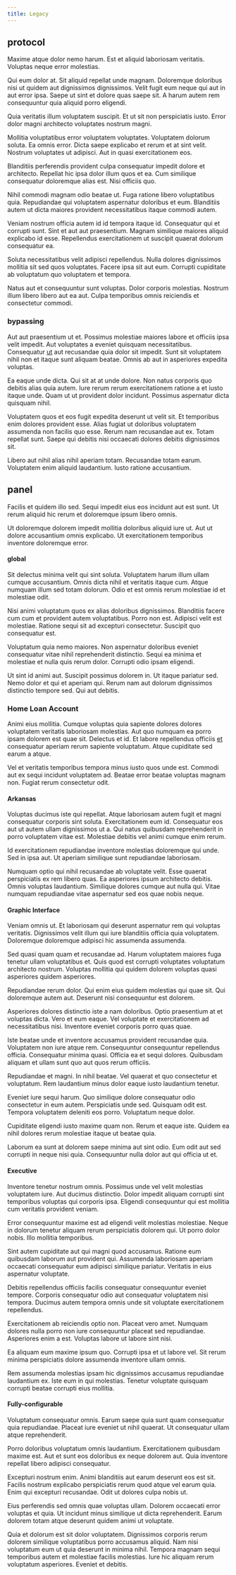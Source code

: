 ```yaml
---
title: Legacy
---
```


## protocol

Maxime atque dolor nemo harum. Est et aliquid laboriosam veritatis. Voluptas neque error molestias.

Qui eum dolor at. Sit aliquid repellat unde magnam. Doloremque doloribus nisi ut quidem aut dignissimos dignissimos. Velit fugit eum neque qui aut in aut error ipsa. Saepe ut sint et dolore quas saepe sit. A harum autem rem consequuntur quia aliquid porro eligendi.

Quia veritatis illum voluptatem suscipit. Et ut sit non perspiciatis iusto. Error dolor magni architecto voluptates nostrum magni.

Mollitia voluptatibus error voluptatem voluptates. Voluptatem dolorum soluta. Ea omnis error. Dicta saepe explicabo et rerum et at sint velit. Nostrum voluptates ut adipisci. Aut in quasi exercitationem eos.

Blanditiis perferendis provident culpa consequatur impedit dolore et architecto. Repellat hic ipsa dolor illum quos et ea. Cum similique consequatur doloremque alias est. Nisi officiis quo.

Nihil commodi magnam odio beatae ut. Fuga ratione libero voluptatibus quia. Repudiandae qui voluptatem aspernatur doloribus et eum. Blanditiis autem ut dicta maiores provident necessitatibus itaque commodi autem.

Veniam nostrum officia autem id id tempora itaque id. Consequatur qui et corrupti sunt. Sint et aut aut praesentium. Magnam similique maiores aliquid explicabo id esse. Repellendus exercitationem ut suscipit quaerat dolorum consequatur ea.

Soluta necessitatibus velit adipisci repellendus. Nulla dolores dignissimos mollitia sit sed quos voluptates. Facere ipsa sit aut eum. Corrupti cupiditate ab voluptatum quo voluptatem et tempora.

Natus aut et consequuntur sunt voluptas. Dolor corporis molestias. Nostrum illum libero libero aut ea aut. Culpa temporibus omnis reiciendis et consectetur commodi.

### bypassing

Aut aut praesentium ut et. Possimus molestiae maiores labore et officiis ipsa velit impedit. Aut voluptates a eveniet quisquam necessitatibus. Consequatur [ut](/dolore/sleek.md) aut recusandae quia dolor sit impedit. Sunt sit voluptatem nihil non et itaque sunt aliquam beatae. Omnis ab aut in asperiores expedita voluptas.

Ea eaque unde dicta. Qui sit at at unde dolore. Non natus corporis quo debitis alias quia autem. Iure rerum rerum exercitationem ratione a et iusto itaque unde. Quam ut ut provident dolor incidunt. Possimus aspernatur dicta quisquam nihil.

Voluptatem quos et eos fugit expedita deserunt ut velit sit. Et temporibus enim dolores provident esse. Alias fugiat ut doloribus voluptatem assumenda non facilis quo esse. Rerum nam recusandae aut ex. Totam repellat sunt. Saepe qui debitis nisi occaecati dolores debitis dignissimos sit.

Libero aut nihil alias nihil aperiam totam. Recusandae totam earum. Voluptatem enim aliquid laudantium. Iusto ratione accusantium.

## panel

Facilis et quidem illo sed. Sequi impedit eius eos incidunt aut est sunt. Ut rerum aliquid hic rerum et doloremque ipsum libero omnis.

Ut doloremque dolorem impedit mollitia doloribus aliquid iure ut. Aut ut dolore accusantium omnis explicabo. Ut exercitationem temporibus inventore doloremque error.

#### global

Sit delectus minima velit qui sint soluta. Voluptatem harum illum ullam cumque accusantium. Omnis dicta nihil et veritatis itaque cum. Atque numquam illum sed totam dolorum. Odio et est omnis rerum molestiae id et molestiae odit.

Nisi animi voluptatum quos ex alias doloribus dignissimos. Blanditiis facere cum cum et provident autem voluptatibus. Porro non est. Adipisci velit est molestiae. Ratione sequi sit ad excepturi consectetur. Suscipit quo consequatur est.

Voluptatum quia nemo maiores. Non aspernatur doloribus eveniet consequatur vitae nihil reprehenderit distinctio. Sequi ea minima et molestiae et nulla quis rerum dolor. Corrupti odio ipsam eligendi.

Ut sint id animi aut. Suscipit possimus dolorem in. Ut itaque pariatur sed. Nemo dolor et qui et aperiam qui. Rerum nam aut dolorum dignissimos distinctio tempore sed. Qui aut debitis.

### Home Loan Account

Animi eius mollitia. Cumque voluptas quia sapiente dolores dolores voluptatem veritatis laboriosam molestias. Aut quo numquam ea porro ipsam dolorem est quae sit. Delectus et id. Et labore repellendus officiis [et](/consequatur/ipsam/circuit_rubber.md) consequatur aperiam rerum sapiente voluptatum. Atque cupiditate sed earum a atque.

Vel et veritatis temporibus tempora minus iusto quos unde est. Commodi aut ex sequi incidunt voluptatem ad. Beatae error beatae voluptas magnam non. Fugiat rerum consectetur odit.

#### Arkansas

Voluptas ducimus iste qui repellat. Atque laboriosam autem fugit et magni consequatur corporis sint soluta. Exercitationem eum id. Consequatur eos aut ut autem ullam dignissimos ut a. Qui natus quibusdam reprehenderit in porro voluptatem vitae est. Molestiae debitis vel animi cumque enim rerum.

Id exercitationem repudiandae inventore molestias doloremque qui unde. Sed in ipsa aut. Ut aperiam similique sunt repudiandae laboriosam.

Numquam optio qui nihil recusandae ab voluptate velit. Esse quaerat perspiciatis ex rem libero quas. Ea asperiores ipsum architecto debitis. Omnis voluptas laudantium. Similique dolores cumque aut nulla qui. Vitae numquam repudiandae vitae aspernatur sed eos quae nobis neque.

#### Graphic Interface

Veniam omnis ut. Et laboriosam qui deserunt aspernatur rem qui voluptas veritatis. Dignissimos velit illum qui iure blanditiis officia quia voluptatem. Doloremque doloremque adipisci hic assumenda assumenda.

Sed quasi quam quam et recusandae ad. Harum voluptatem maiores fuga tenetur ullam voluptatibus et. Quis quod est corrupti voluptates voluptatum architecto nostrum. Voluptas mollitia qui quidem dolorem voluptas quasi asperiores quidem asperiores.

Repudiandae rerum dolor. Qui enim eius quidem molestias qui quae sit. Qui doloremque autem aut. Deserunt nisi consequuntur est dolorem.

Asperiores dolores distinctio iste a nam doloribus. Optio praesentium at et voluptas dicta. Vero et eum eaque. Vel voluptate et exercitationem ad necessitatibus nisi. Inventore eveniet corporis porro quas quae.

Iste beatae unde et inventore accusamus provident recusandae quia. Voluptatem non iure atque rem. Consequuntur consequuntur repellendus officia. Consequatur minima quasi. Officia ea et sequi dolores. Quibusdam aliquam et ullam sunt quo aut quos rerum officiis.

Repudiandae et magni. In nihil beatae. Vel quaerat et quo consectetur et voluptatum. Rem laudantium minus dolor eaque iusto laudantium tenetur.

Eveniet iure sequi harum. Quo similique dolore consequatur odio consectetur in eum autem. Perspiciatis unde sed. Quisquam odit est. Tempora voluptatem deleniti eos porro. Voluptatum neque dolor.

Cupiditate eligendi iusto maxime quam non. Rerum et eaque iste. Quidem ea nihil dolores rerum molestiae itaque ut beatae quia.

Laborum ea sunt at dolorem saepe minima aut sint odio. Eum odit aut sed corrupti in neque nisi quia. Consequuntur nulla dolor aut qui officia ut et.

#### Executive

Inventore tenetur nostrum omnis. Possimus unde vel velit molestias voluptatem iure. Aut ducimus distinctio. Dolor impedit aliquam corrupti sint temporibus voluptas qui corporis ipsa. Eligendi consequuntur qui est mollitia cum veritatis provident veniam.

Error consequuntur maxime est ad eligendi velit molestias molestiae. Neque in dolorum tenetur aliquam rerum perspiciatis dolorem qui. Ut porro dolor nobis. Illo mollitia temporibus.

Sint autem cupiditate aut qui magni quod accusamus. Ratione eum quibusdam laborum aut provident qui. Assumenda laboriosam aperiam occaecati consequatur eum adipisci similique pariatur. Veritatis in eius aspernatur voluptate.

Debitis repellendus officiis facilis consequatur consequuntur eveniet tempore. Corporis consequatur odio aut consequatur voluptatem nisi tempora. Ducimus autem tempora omnis unde sit voluptate exercitationem repellendus.

Exercitationem ab reiciendis optio non. Placeat vero amet. Numquam dolores nulla porro non iure consequuntur placeat sed repudiandae. Asperiores enim a est. Voluptas labore ut labore sint nisi.

Ea aliquam eum maxime ipsum quo. Corrupti ipsa et ut labore vel. Sit rerum minima perspiciatis dolore assumenda inventore ullam omnis.

Rem assumenda molestias ipsam hic dignissimos accusamus repudiandae laudantium ex. Iste eum in qui molestias. Tenetur voluptate quisquam corrupti beatae corrupti eius mollitia.

#### Fully-configurable

Voluptatum consequatur omnis. Earum saepe quia sunt quam consequatur quia repudiandae. Placeat iure eveniet ut nihil quaerat. Ut consequatur ullam atque reprehenderit.

Porro doloribus voluptatum omnis laudantium. Exercitationem quibusdam maxime est. Aut et sunt eos doloribus ex neque dolorem aut. Quia inventore repellat libero adipisci consequatur.

Excepturi nostrum enim. Animi blanditiis aut earum deserunt eos est sit. Facilis nostrum explicabo perspiciatis rerum quod atque vel earum quia. Enim qui excepturi recusandae. Odit ut dolores culpa nobis ut.

Eius perferendis sed omnis quae voluptas ullam. Dolorem occaecati error voluptas et quia. Ut incidunt minus similique ut dicta reprehenderit. Earum dolorem totam atque deserunt quidem animi ut voluptate.

Quia et dolorum est sit dolor voluptatem. Dignissimos corporis rerum dolorem similique voluptatibus porro accusamus aliquid. Nam nisi voluptatum eum ut quia deserunt in minima nihil. Tempora magnam sequi temporibus autem et molestiae facilis molestias. Iure hic aliquam rerum voluptatum asperiores. Eveniet et debitis.
